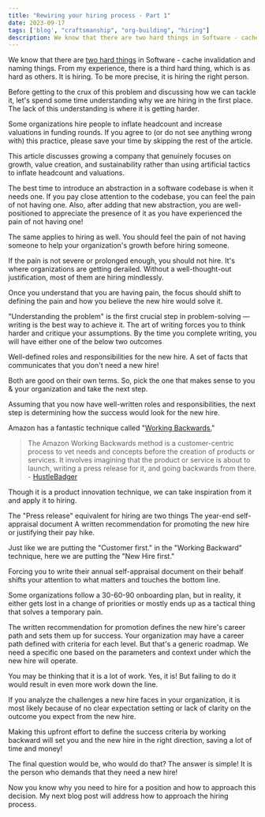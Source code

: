 ```yaml
---
title: "Rewiring your hiring process - Part 1"
date: 2023-09-17
tags: ['blog', "craftsmanship", "org-building", "hiring"]
description: We know that there are two hard things in Software - cache invalidation and naming things. From my experience, there is a third hard thing, which is as hard as others. It is hiring. To be more precise, it is hiring the right person. 
---
```


We know that there are [two hard things](https://martinfowler.com/bliki/TwoHardThings.html) in Software - cache invalidation and naming things. From my experience, there is a third hard thing, which is as hard as others. It is hiring. To be more precise, it is hiring the right person. 

Before getting to the crux of this problem and discussing how we can tackle it, let's spend some time understanding why we are hiring in the first place. The lack of this understanding is where it is getting harder. 

Some organizations hire people to inflate headcount and increase valuations in funding rounds. If you agree to (or do not see anything wrong with) this practice, please save your time by skipping the rest of the article. 

This article discusses growing a company that genuinely focuses on growth, value creation, and sustainability rather than using artificial tactics to inflate headcount and valuations.

The best time to introduce an abstraction in a software codebase is when it needs one. If you pay close attention to the codebase, you can feel the pain of not having one. Also, after adding that new abstraction, you are well-positioned to appreciate the presence of it as you have experienced the pain of not having one!   

The same applies to hiring as well. You should feel the pain of not having someone to help your organization's growth before hiring someone. 

If the pain is not severe or prolonged enough, you should not hire. It's where organizations are getting derailed. Without a well-thought-out justification, most of them are hiring mindlessly.  

Once you understand that you are having pain, the focus should shift to defining the pain and how you believe the new hire would solve it. 

"Understanding the problem" is the first crucial step in problem-solving —writing is the best way to achieve it. The art of writing forces you to think harder and critique your assumptions. By the time you complete writing, you will have either one of the below two outcomes 

Well-defined roles and responsibilities for the new hire. 
A set of facts that communicates that you don't need a new hire! 

Both are good on their own terms. So, pick the one that makes sense to you & your organization and take the next step.   

Assuming that you now have well-written roles and responsibilities, the next step is determining how the success would look for the new hire. 

Amazon has a fantastic technique called "[Working Backwards.](https://www.youtube.com/watch?v=aFdpBqmDpzM)" 

> The Amazon Working Backwards method is a customer-centric process to vet needs and concepts before the creation of products or services.  It involves imagining that the product or service is about to launch, writing a press release for it, and going backwards from there. - [HustleBadger](https://www.hustlebadger.com/what-do-product-teams-do/amazon-working-backwards-process/) 

Though it is a product innovation technique, we can take inspiration from it and apply it to hiring. 

The "Press release" equivalent for hiring are two things 
The year-end self-appraisal document
A written recommendation for promoting the new hire or justifying their pay hike. 

Just like we are putting the "Customer first." in the "Working Backward" technique, here we are putting the "New Hire first." 

Forcing you to write their annual self-appraisal document on their behalf shifts your attention to what matters and touches the bottom line. 

Some organizations follow a 30-60-90 onboarding plan, but in reality, it either gets lost in a change of priorities or mostly ends up as a tactical thing that solves a temporary pain. 

The written recommendation for promotion defines the new hire's career path and sets them up for success. Your organization may have a career path defined with criteria for each level. But that's a generic roadmap. We need a specific one based on the parameters and context under which the new hire will operate. 

You may be thinking that it is a lot of work. Yes, it is! But failing to do it would result in even more work down the line. 

If you analyze the challenges a new hire faces in your organization, it is most likely because of no clear expectation setting or lack of clarity on the outcome you expect from the new hire. 

Making this upfront effort to define the success criteria by working backward will set you and the new hire in the right direction, saving a lot of time and money! 

The final question would be, who would do that? The answer is simple! It is the person who demands that they need a new hire! 

Now you know why you need to hire for a position and how to approach this decision. My next blog post will address how to approach the hiring process. 